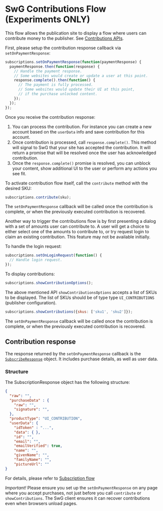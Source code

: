 <!---
Copyright 2018 The Subscribe with Google Authors. All Rights Reserved.

Licensed under the Apache License, Version 2.0 (the "License");
you may not use this file except in compliance with the License.
You may obtain a copy of the License at

     http://www.apache.org/licenses/LICENSE-2.0

Unless required by applicable law or agreed to in writing, software
distributed under the License is distributed on an "AS-IS" BASIS,
WITHOUT WARRANTIES OR CONDITIONS OF ANY KIND, either express or implied.
See the License for the specific language governing permissions and
limitations under the License.
-->

# SwG Contributions Flow (Experiments ONLY)

This flow allows the publication site to display a flow where users can contribute money to the publisher. See [Contributions APIs](./core-apis.md).

First, please setup the contribution response callback via `setOnPaymentResponse`:

```js
subscriptions.setOnPaymentResponse(function(paymentResponse) {
  paymentResponse.then(function(response) {
    // Handle the payment response.
    // Some websites would create or update a user at this point.
    response.complete().then(function() {
      // The payment is fully processed.
      // Some websites would update their UI at this point,
      // if the purchase unlocked content.
    });
  });
});
```

Once you receive the contribution response:
 1. You can process the contribution. For instance you can create a new account based on the `userData` info and save contribution for this account.
 2. Once contribution is processed, call `response.complete()`. This method will signal to SwG that your site has accepted the contribution. It will return a promise that will be resolved once the user has acknowledged contribution.
 3. Once the `response.complete()` promise is resolved, you can unblock your content, show additional UI to the user or perform any actions you see fit.

To activate contribution flow itself, call the `contribute` method with the desired SKU:

```js
subscriptions.contribute(sku);
```

The `setOnPaymentResponse` callback will be called once the contribution is complete, or when the previously executed contribution is recovered.

Another way to trigger the contributions flow is by first presenting a dialog with a set of amounts user can contribute to.
A user will get a choice to either select one of the amounts to contribute to, or try request login to claim an existing contribution. This feature may not be available initially.

To handle the login request:

```js
subscriptions.setOnLoginRequest(function() {
  // Handle login request.
});
```

To display contributions:

```js
subscriptions.showContributionOptions();
```

The above mentioned API `showContributionsOptions` accepts a list of SKUs to be displayed. The list of SKUs should be of type type `UI_CONTRIBUTIONS` (publisher configuration).

```js
subscriptions.showContributions({skus: ['sku1', 'sku2']});
```

The `setOnPaymentResponse` callback will be called once the contribution is complete, or when the previously executed contribution is recovered.

## Contribution response
The response returned by the `setOnPaymentResponse` callback is the [`SubscribeResponse`](../src/api/subscribe-response.js) object. It includes purchase details, as well as user data.

### Structure
The SubscriptionResponse object has the following structure:
```json
{
  "raw": "",
  "purchaseData" : {
    "raw": "",
    "signature": "",
  },
  "productType": "UI_CONTRIBUTION",
  "userData": {
    "idToken" : "...",
    "data": { },
    "id": "",
    "email": "",
    "emailVerified": true,
    "name": "",
    "givenName": "",
    "familyName": "",
    "pictureUrl": ""
}
```
For details, please refer to [Subscription flow](./subscribe-flow.md)


*Important!* Please ensure you set up the `setOnPaymentResponse` on any page where you accept purchases, not just before you call `contribute` or `showContributions`. The SwG client ensures it can recover contributions even when browsers unload pages.
